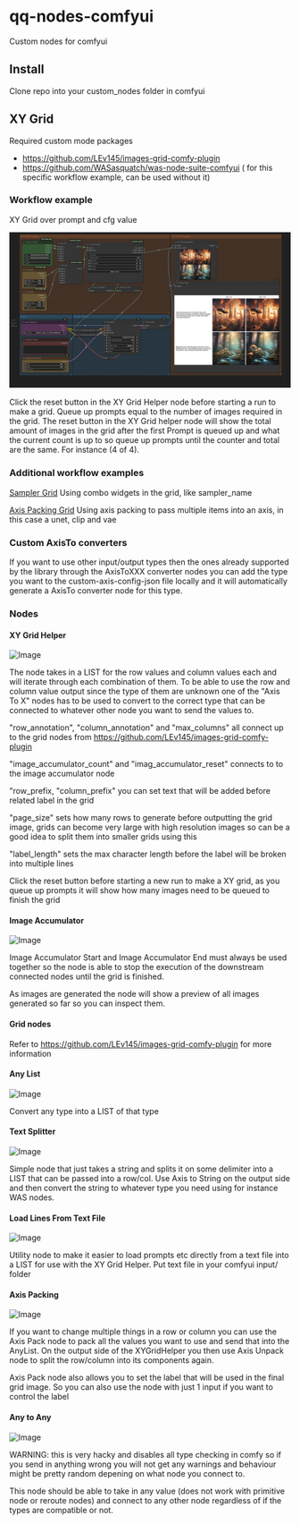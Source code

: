 # qq-nodes-comfyui
Custom nodes for comfyui

## Install 
Clone repo into your custom_nodes folder in comfyui

## XY Grid
Required custom mode packages
* https://github.com/LEv145/images-grid-comfy-plugin
* https://github.com/WASasquatch/was-node-suite-comfyui ( for this specific workflow example, can be used without it)

### Workflow example
XY Grid over prompt and cfg value

![Image](https://github.com/kenjiqq/qq-nodes-comfyui/blob/main/workflows/xy-grid.png?raw=true)

Click the reset button in the XY Grid Helper node before starting a run to make a grid. Queue up prompts equal to the number of images required in the grid. The reset button in the XY Grid helper node will show the total amount of images in the grid after the first Prompt is queued up and what the current count is up to so queue up prompts until the counter and total are the same. For instance (4 of 4).

### Additional workflow examples

[Sampler Grid](workflows/sampler-grid.png) Using combo widgets in the grid, like sampler_name

[Axis Packing Grid](workflows/axis-packing-grid.png) Using axis packing to pass multiple items into an axis, in this case a unet, clip and vae


### Custom AxisTo converters

If you want to use other input/output types then the ones already supported by the library through the AxisToXXX converter nodes you can add the type you want to the custom-axis-config-json file locally and it will automatically generate a AxisTo converter node for this type.

### Nodes

#### XY Grid Helper

![Image](https://github.com/kenjiqq/qq-nodes-comfyui/blob/main/assets/xy-grid-helper.jpg?raw=true)

The node takes in a LIST for the row values and column values each and will iterate through each combination of them. To be able to use the row and column value output since the type of them are unknown one of the "Axis To X" nodes has to be used to convert to the correct type that can be connected to whatever other node you want to send the values to. 

"row_annotation", "column_annotation" and "max_columns" all connect up to the grid nodes from https://github.com/LEv145/images-grid-comfy-plugin

"image_accumulator_count" and "imag_accumulator_reset" connects to to the image accumulator node

"row_prefix, "column_prefix" you can set text that will be added before related label in the grid

"page_size" sets how many rows to generate before outputting the grid image, grids can become very large with high resolution images so can be a good idea to split them into smaller grids using this

"label_length" sets the max character length before the label will be broken into multiple lines

Click the reset button before starting a new run to make a XY grid, as you queue up prompts it will show how many images need to be queued to finish the grid

#### Image Accumulator

![Image](https://github.com/kenjiqq/qq-nodes-comfyui/blob/main/assets/image-accumulator.png?raw=true)

Image Accumulator Start and Image Accumulator End must always be used together so the node is able to stop the execution of the downstream connected nodes until the grid is finished.

As images are generated the node will show a preview of all images generated so far so you can inspect them.

#### Grid nodes 

Refer to https://github.com/LEv145/images-grid-comfy-plugin for more information

#### Any List

![Image](https://github.com/kenjiqq/qq-nodes-comfyui/blob/main/assets/any-list.png?raw=true)

Convert any type into a LIST of that type

#### Text Splitter

![Image](https://github.com/kenjiqq/qq-nodes-comfyui/blob/main/assets/text-splitter.png?raw=true)

Simple node that just takes a string and splits it on some delimiter into a LIST that can be passed into a row/col. Use Axis to String on the output side and then convert the string to whatever type you need using for instance WAS nodes.

#### Load Lines From Text File

![Image](https://github.com/kenjiqq/qq-nodes-comfyui/blob/main/assets/load-lines-from-file.png?raw=true)

Utility node to make it easier to load prompts etc directly from a text file into a LIST for use with the XY Grid Helper. Put text file in your comfyui input/ folder

#### Axis Packing

![Image](https://github.com/kenjiqq/qq-nodes-comfyui/blob/main/assets/axis-packing.png?raw=true)

If you want to change multiple things in a row or column you can use the Axis Pack node to pack all the values you want to use and send that into the AnyList. On the output side of the XYGridHelper you then use Axis Unpack node to split the row/column into its components again.

Axis Pack node also allows you to set the label that will be used in the final grid image. So you can also use the node with just 1 input if you want to control the label

#### Any to Any

![Image](https://github.com/kenjiqq/qq-nodes-comfyui/blob/main/assets/any-to-any.png?raw=true)

WARNING: this is very hacky and disables all type checking in comfy so if you send in anything wrong you will not get any warnings and behaviour might be pretty random depening on what node you connect to.

This node should be able to take in any value (does not work with primitive node or reroute nodes) and connect to any other node regardless of if the types are compatible or not.
